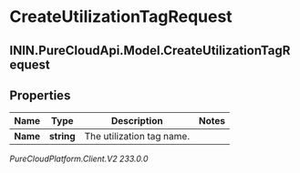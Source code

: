 # CreateUtilizationTagRequest

## ININ.PureCloudApi.Model.CreateUtilizationTagRequest

## Properties

|Name | Type | Description | Notes|
|------------ | ------------- | ------------- | -------------|
| **Name** | **string** | The utilization tag name. | |



_PureCloudPlatform.Client.V2 233.0.0_
